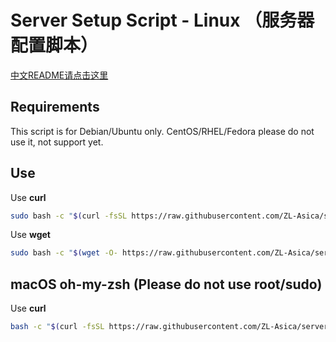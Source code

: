 # Server Setup Script - Linux （服务器配置脚本）

[中文README请点击这里](https://github.com/ZL-Asica/server-setup-scripts/blob/main/README_CN.md)

## Requirements

This script is for Debian/Ubuntu only. CentOS/RHEL/Fedora please do not use it, not support yet.

## Use

Use **curl**

```bash
sudo bash -c "$(curl -fsSL https://raw.githubusercontent.com/ZL-Asica/server-setup-scripts/main/setup.sh)"
```

Use **wget**

```bash
sudo bash -c "$(wget -O- https://raw.githubusercontent.com/ZL-Asica/server-setup-scripts/main/setup.sh)"
```

## macOS oh-my-zsh (Please do not use root/sudo)

Use **curl**

```bash
bash -c "$(curl -fsSL https://raw.githubusercontent.com/ZL-Asica/server-setup-scripts/main/mac_oh-my-zsh.sh)"
```
